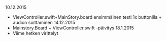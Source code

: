 10.12.2015 
- ViewController.swift+MainStory.board ensimmäinen testi 1x buttonilla + audion soittaminen
14.12.2015
- Mainstory.Board + ViewController.swift -päivitys 
18.1.2015
- Viime hetken virittelyt

